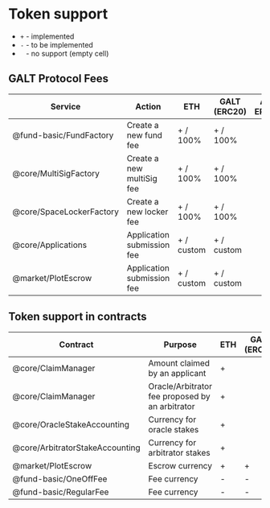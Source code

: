 # Token support

* `+`	- implemented
* `-` -	to be implemented
* ` ` - no support (empty cell)

## GALT Protocol Fees

| Service| Action | ETH| 	GALT (ERC20)| 	Any ERC20 |
| -- | -- | -- | -- | -- |
| @fund-basic/FundFactory	| Create a new fund fee	| + / 100%	| + / 100%	| 
| @core/MultiSigFactory	| Create a new multiSig fee	| + / 100%	| + / 100%	| 
| @core/SpaceLockerFactory	| Create a new locker fee	| + / 100%	| + / 100%	| 
| @core/Applications	| Application submission fee	| + / custom	| + / custom	| 
| @market/PlotEscrow	| Application submission fee	| + / custom	| + / custom	| 
				
				
				
## Token support in contracts

| Contract	| Purpose	| ETH	| GALT (ERC20)	| Any ERC20 |
| -- | -- | -- | -- | -- |
| @core/ClaimManager	| Amount claimed by an applicant	| 	+	| | | 
| @core/ClaimManager	| Oracle/Arbitrator fee proposed by an arbitrator		| +	| | | 
| @core/OracleStakeAccounting	| Currency for oracle stakes	| 	+	| | | 
| @core/ArbitratorStakeAccounting	| Currency for arbitrator stakes | +	| | | 
| @market/PlotEscrow	| Escrow currency	| +	| +	| + | 
| @fund-basic/OneOffFee	| Fee currency	| -	| -	| - |
| @fund-basic/RegularFee | Fee currency | -	| -	| - |
